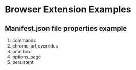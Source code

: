 # Browser Extension Examples

## Manifest.json file properties example
1. commands
2. chrome_url_overrides
3. omnibox
4. options_page
5. persistent
